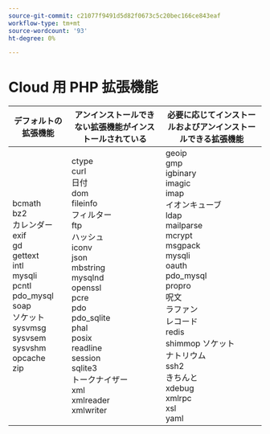```yaml
---
source-git-commit: c21077f9491d5d82f0673c5c20bec166ce843eaf
workflow-type: tm+mt
source-wordcount: '93'
ht-degree: 0%

---
```

# Cloud 用 PHP 拡張機能

<table style="table-layout:auto">
    <thead>
      <tr>
        <th>
            デフォルトの拡張機能
        </th>
        <th>
            アンインストールできない拡張機能がインストールされている
        </th>
        <th>
            必要に応じてインストールおよびアンインストールできる拡張機能
        </th>
      </tr>
    </thead>
    <tbody>
        <tr>
            <td>
                bcmath<br>
                bz2<br>
                カレンダー<br>
                exif<br>
                gd<br>
                gettext<br>
                intl<br>
                mysqli<br>
                pcntl<br>
                pdo_mysql<br>
                soap<br>
                ソケット<br>
                sysvmsg<br>
                sysvsem<br>
                sysvshm<br>
                opcache<br>
                zip<br>
            </td>
            <td>
                ctype<br>
                curl<br>
                日付<br>
                dom<br>
                fileinfo<br>
                フィルター<br>
                ftp<br>
                ハッシュ<br>
                iconv<br>
                json<br>
                mbstring<br>
                mysqlnd<br>
                openssl<br>
                pcre<br>
                pdo<br>
                pdo_sqlite<br>
                phal<br>
                posix<br>
                readline<br>
                session<br>
                sqlite3<br>
                トークナイザー<br>
                xml<br>
                xmlreader<br>
                xmlwriter<br>
            </td>
            <td>
                geoip<br>
                gmp<br>
                igbinary<br>
                imagic<br>
                imap<br>
                イオンキューブ<br>
                ldap<br>
                mailparse<br>
                mcrypt<br>
                msgpack<br>
                mysqli<br>
                oauth<br>
                pdo_mysql<br>
                propro<br>
                呪文<br>
                ラファン<br>
                レコード<br>
                redis<br>
                shimmop ソケット<br>
                ナトリウム<br>
                ssh2<br>
                きちんと<br>
                xdebug<br>
                xmlrpc<br>
                xsl<br>
                yaml<br>
            </td>
        </tr>
    </tbody>
</table>
